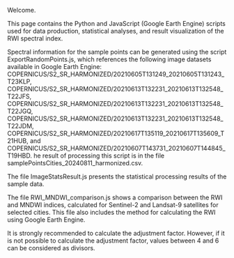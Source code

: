 Welcome.

This page contains the Python and JavaScript (Google Earth Engine) scripts used for data production, statistical analyses, and result visualization of the RWI spectral index.

Spectral information for the sample points can be generated using the script ExportRandomPoints.js, which references the following image datasets available in Google Earth Engine: COPERNICUS/S2_SR_HARMONIZED/20210605T131249_20210605T131243_T23KLP, COPERNICUS/S2_SR_HARMONIZED/20210613T132231_20210613T132548_T22JFS, COPERNICUS/S2_SR_HARMONIZED/20210613T132231_20210613T132548_T22JGQ, COPERNICUS/S2_SR_HARMONIZED/20210613T132231_20210613T132548_T22JDM, COPERNICUS/S2_SR_HARMONIZED/20210617T135119_20210617T135609_T21HUB, and COPERNICUS/S2_SR_HARMONIZED/20210607T143731_20210607T144845_T19HBD. he result of processing this script is in the file samplePointsCities_20240811_harmonized.csv.

The file ImageStatsResult.js presents the statistical processing results of the sample data.

The file RWI_MNDWI_comparison.js shows a comparison between the RWI and MNDWI indices, calculated for Sentinel-2 and Landsat-9 satellites for selected cities. This file also includes the method for calculating the RWI using Google Earth Engine.

It is strongly recommended to calculate the adjustment factor. However, if it is not possible to calculate the adjustment factor, values between 4 and 6 can be considered as divisors.
